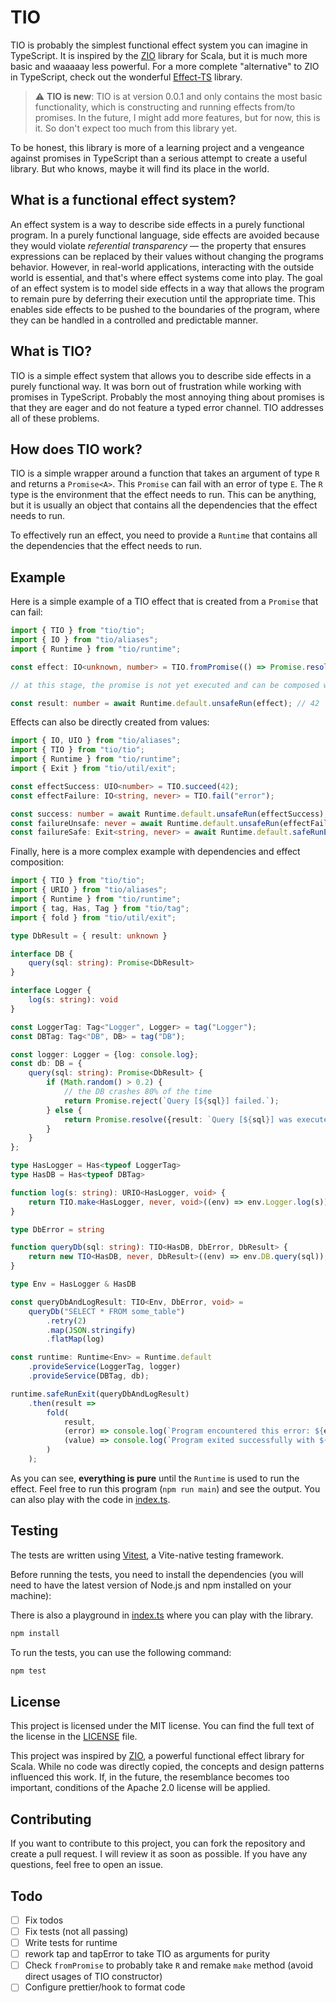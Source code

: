 # TIO

TIO is probably the simplest functional effect system you can imagine in TypeScript. It is inspired by
the [ZIO](https://zio.dev/) library for Scala, but it is much more basic and waaaaay less powerful. For a more
complete "alternative" to ZIO in TypeScript, check out the wonderful [Effect-TS](https://github.com/Effect-TS/effect)
library.

> :warning: **TIO is new**: TIO is at version 0.0.1 and only contains the most basic functionality, which is
> constructing and running effects from/to promises. In the future, I might add more features, but for now, this is it.
> So don't expect too much from this library yet.

To be honest, this library is more of a learning project and a vengeance against promises in TypeScript than a serious
attempt to create a useful library. But who knows, maybe it will find its place in the world.

## What is a functional effect system?

An effect system is a way to describe side effects in a purely functional program. In a purely functional language, side
effects are avoided because they would violate _referential transparency_ — the property that ensures expressions can be
replaced by their values without changing the programs behavior. However, in real-world applications, interacting with
the outside world is essential, and that's where effect systems come into play. The goal of an effect system is to model
side effects in a way that allows the program to remain pure by deferring their execution until the appropriate time.
This enables side effects to be pushed to the boundaries of the program, where they can be handled in a controlled and
predictable manner.

## What is TIO?

TIO is a simple effect system that allows you to describe side effects in a purely functional way. It was born out of
frustration while working with promises in TypeScript. Probably the most annoying thing about promises is that they
are eager and do not feature a typed error channel. TIO addresses all of these problems.

## How does TIO work?

TIO is a simple wrapper around a function that takes an argument of type `R` and returns a `Promise<A>`. This `Promise`
can fail with an error of type `E`. The `R` type is the environment that the effect needs to run. This can be anything,
but it is usually an object that contains all the dependencies that the effect needs to run.

To effectively run an effect, you need to provide a `Runtime` that contains all the dependencies that the effect needs
to run.

## Example

Here is a simple example of a TIO effect that is created from a `Promise` that can fail:

```typescript
import { TIO } from "tio/tio";
import { IO } from "tio/aliases";
import { Runtime } from "tio/runtime";

const effect: IO<unknown, number> = TIO.fromPromise(() => Promise.resolve(42));

// at this stage, the promise is not yet executed and can be composed with other effects

const result: number = await Runtime.default.unsafeRun(effect); // 42
```

Effects can also be directly created from values:

```typescript
import { IO, UIO } from "tio/aliases";
import { TIO } from "tio/tio";
import { Runtime } from "tio/runtime";
import { Exit } from "tio/util/exit";

const effectSuccess: UIO<number> = TIO.succeed(42);
const effectFailure: IO<string, never> = TIO.fail("error");

const success: number = await Runtime.default.unsafeRun(effectSuccess); // 42
const failureUnsafe: never = await Runtime.default.unsafeRun(effectFailure); // throws the error
const failureSafe: Exit<string, never> = await Runtime.default.safeRunExit(effectFailure); // { error: "error" }
```

Finally, here is a more complex example with dependencies and effect composition:

```typescript
import { TIO } from "tio/tio";
import { URIO } from "tio/aliases";
import { Runtime } from "tio/runtime";
import { tag, Has, Tag } from "tio/tag";
import { fold } from "tio/util/exit";

type DbResult = { result: unknown }

interface DB {
    query(sql: string): Promise<DbResult>
}

interface Logger {
    log(s: string): void
}

const LoggerTag: Tag<"Logger", Logger> = tag("Logger");
const DBTag: Tag<"DB", DB> = tag("DB");

const logger: Logger = {log: console.log};
const db: DB = {
    query(sql: string): Promise<DbResult> {
        if (Math.random() > 0.2) {
            // the DB crashes 80% of the time
            return Promise.reject(`Query [${sql}] failed.`);
        } else {
            return Promise.resolve({result: `Query [${sql}] was executed successfully.`});
        }
    }
};

type HasLogger = Has<typeof LoggerTag>
type HasDB = Has<typeof DBTag>

function log(s: string): URIO<HasLogger, void> {
    return TIO.make<HasLogger, never, void>((env) => env.Logger.log(s));
}

type DbError = string

function queryDb(sql: string): TIO<HasDB, DbError, DbResult> {
    return new TIO<HasDB, never, DbResult>((env) => env.DB.query(sql));
}

type Env = HasLogger & HasDB

const queryDbAndLogResult: TIO<Env, DbError, void> =
    queryDb("SELECT * FROM some_table")
        .retry(2)
        .map(JSON.stringify)
        .flatMap(log)

const runtime: Runtime<Env> = Runtime.default
    .provideService(LoggerTag, logger)
    .provideService(DBTag, db);

runtime.safeRunExit(queryDbAndLogResult)
    .then(result =>
        fold(
            result,
            (error) => console.log(`Program encountered this error: ${error}`),
            (value) => console.log(`Program exited successfully with ${value}`)
        )
    );
```

As you can see, **everything is pure** until the `Runtime` is used to run the effect.
Feel free to run this program (`npm run main`) and see the output. You can also play with the code
in [index.ts](src/index.ts).

## Testing

The tests are written using [Vitest](https://vitest.dev/), a Vite-native testing framework.

Before running the tests, you need to install the dependencies (you will need to have the latest version of Node.js and
npm installed on your machine):

There is also a playground in [index.ts](src/index.ts) where you can play with the library.

```bash
npm install
```

To run the tests, you can use the following command:

```bash
npm test
```

## License

This project is licensed under the MIT license. You can find the full text of the license in the [LICENSE](LICENSE.txt)
file.

This project was inspired by [ZIO](https://zio.dev/), a powerful functional effect library for Scala. While no code was
directly copied, the concepts and design patterns influenced this work. If, in the future, the resemblance becomes too
important, conditions of the Apache 2.0 license will be applied.

## Contributing

If you want to contribute to this project, you can fork the repository and create a pull request. I will review it as
soon as possible. If you have any questions, feel free to open an issue.

## Todo

- [ ] Fix todos
- [ ] Fix tests (not all passing)
- [ ] Write tests for runtime
- [ ] rework tap and tapError to take TIO as arguments for purity
- [ ] Check `fromPromise` to probably take `R` and remake `make` method (avoid direct usages of TIO constructor)
- [ ] Configure prettier/hook to format code
